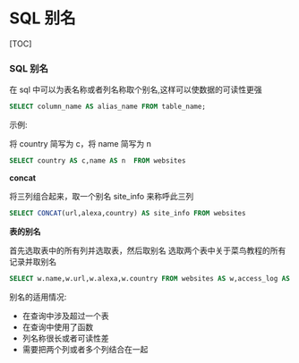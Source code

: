 # SQL 别名

[TOC]

### SQL 别名

在 sql 中可以为表名称或者列名称取个别名,这样可以使数据的可读性更强

```sql
SELECT column_name AS alias_name FROM table_name;
```

示例:

将 country 简写为 c，将 name 简写为 n

```sql
SELECT country AS c,name AS n  FROM websites
```

**concat**

将三列组合起来，取一个别名 site_info 来称呼此三列

```sql
SELECT CONCAT(url,alexa,country) AS site_info FROM websites
```

**表的别名**

首先选取表中的所有列并选取表，然后取别名
选取两个表中关于菜鸟教程的所有记录并取别名

```sql
SELECT w.name,w.url,w.alexa,w.country FROM websites AS w,access_log AS a WHERE a.site_id=w.id AND w.name='菜鸟教程'
```

别名的适用情况:

- 在查询中涉及超过一个表
- 在查询中使用了函数
- 列名称很长或者可读性差
- 需要把两个列或者多个列结合在一起
